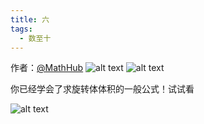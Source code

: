 ```yaml
---
title: 六
tags:
  - 数至十
---
```

作者：[@MathHub](https://www.zhihu.com/people/b2fe7f880037bca5aa951d615de7735b)
![alt text](https://pic4.zhimg.com/80/v2-2ee2df9d34937ccdf78ec689d01188ab_1440w.jpg)
![alt text](https://pic2.zhimg.com/80/v2-9559760ed0f7bcd93db6118342b66939_1440w.webp)  

你已经学会了求旋转体体积的一般公式！试试看  

![alt text](https://pic2.zhimg.com/80/v2-42d00a6121a7fbf38fbbb09cfdfa15ed_1440w.webp)